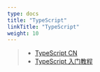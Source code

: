 ```yaml
---
type: docs
title: "TypeScript"
linkTitle: "TypeScript"
weight: 10
---
```


> - [TypeScript CN](https://www.tslang.cn/docs/home.html)
> - [TypeScript 入门教程](https://ts.xcatliu.com)
